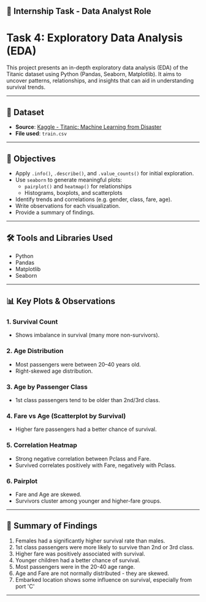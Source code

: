 ## 📌 Internship Task - Data Analyst Role

# Task 4:  Exploratory Data Analysis (EDA)


This project presents an in-depth exploratory data analysis (EDA) of the Titanic dataset using Python (Pandas, Seaborn, Matplotlib). It aims to uncover patterns, relationships, and insights that can aid in understanding survival trends.

---

## 📁 Dataset

- **Source**: [Kaggle - Titanic: Machine Learning from Disaster](https://www.kaggle.com/c/titanic/data)
- **File used**: `train.csv`

---

## 🧠 Objectives

- Apply `.info()`, `.describe()`, and `.value_counts()` for initial exploration.
- Use `seaborn` to generate meaningful plots:
  - `pairplot()` and `heatmap()` for relationships
  - Histograms, boxplots, and scatterplots
- Identify trends and correlations (e.g. gender, class, fare, age).
- Write observations for each visualization.
- Provide a summary of findings.

---

## 🛠 Tools and Libraries Used

- Python
- Pandas
- Matplotlib
- Seaborn

---

## 📊 Key Plots & Observations

### 1. Survival Count
- Shows imbalance in survival (many more non-survivors).

### 2. Age Distribution
- Most passengers were between 20–40 years old.
- Right-skewed age distribution.

### 3. Age by Passenger Class
- 1st class passengers tend to be older than 2nd/3rd class.

### 4. Fare vs Age (Scatterplot by Survival)
- Higher fare passengers had a better chance of survival.

### 5. Correlation Heatmap
- Strong negative correlation between Pclass and Fare.
- Survived correlates positively with Fare, negatively with Pclass.

### 6. Pairplot
- Fare and Age are skewed.
- Survivors cluster among younger and higher-fare groups.

---

## 📝 Summary of Findings

1. Females had a significantly higher survival rate than males.
2. 1st class passengers were more likely to survive than 2nd or 3rd class.
3. Higher fare was positively associated with survival.
4. Younger children had a better chance of survival.
5. Most passengers were in the 20-40 age range.
6. Age and Fare are not normally distributed - they are skewed.
7. Embarked location shows some influence on survival, especially from port 'C'

---
